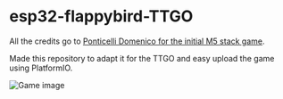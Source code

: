 # esp32-flappybird-TTGO

All the credits go to [Ponticelli Domenico for the initial M5 stack game](https://github.com/pcelli85/M5Stack_FlappyBird_game).

Made this repository to adapt it for the TTGO and easy upload the game using PlatformIO. 

![Game image](https://github.com/rzeldent/esp32-flappybird-TTGO/blob/main/flappy_game.jpg)
